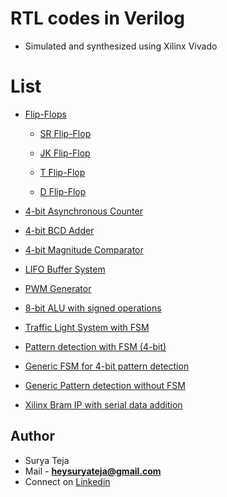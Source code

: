 # RTL codes in Verilog

* Simulated and synthesized using Xilinx Vivado

# List

* [Flip-Flops](https://github.com/TheSuryaTeja/RTL-Design/tree/master/Flip-Flops)

    * [SR Flip-Flop](https://github.com/TheSuryaTeja/RTL-Design/tree/master/Flip-Flops/SR_FLIP_FLOP)

    * [JK Flip-Flop](https://github.com/TheSuryaTeja/RTL-Design/tree/master/Flip-Flops/JK_FLIP_FLOP)

    * [T Flip-Flop](https://github.com/TheSuryaTeja/RTL-Design/tree/master/Flip-Flops/T_FLIP_FLOP)

    * [D Flip-Flop](https://github.com/TheSuryaTeja/RTL-Design/tree/master/Flip-Flops/D_FLIP_FLOP)



* [ 4-bit Asynchronous Counter ](https://github.com/TheSuryaTeja/RTL-Design/tree/master/4-bit_Asynchronous_counter)

* [ 4-bit BCD Adder ](https://github.com/TheSuryaTeja/RTL-Design/tree/master/4-bit_BCD_Adder)

* [ 4-bit Magnitude Comparator ](https://github.com/TheSuryaTeja/RTL-Design/tree/master/4-bit_magnitude_Comparator)

* [ LIFO Buffer System ](https://github.com/TheSuryaTeja/RTL-Design/tree/master/LIFO)

* [ PWM Generator ](https://github.com/TheSuryaTeja/RTL-Design/tree/master/PWM_generator)

* [ 8-bit ALU with signed operations ](https://github.com/TheSuryaTeja/RTL-Design/tree/master/8-bit_ALU)

* [ Traffic Light System with FSM ](https://github.com/TheSuryaTeja/RTL-Design/tree/master/Traffic_light_FSM)

* [ Pattern detection with FSM (4-bit)](https://github.com/TheSuryaTeja/RTL-Design/tree/master/Pattern_Detector)

* [ Generic FSM for 4-bit pattern detection ](https://github.com/TheSuryaTeja/RTL-Design/tree/master/Generic_FSM)

* [ Generic Pattern detection without FSM ](https://github.com/TheSuryaTeja/RTL-Design/tree/master/Generic_Pattern_Detection)

* [ Xilinx Bram IP with serial data addition ](https://github.com/TheSuryaTeja/RTL-Design/tree/master/Bram)

## Author
* Surya Teja 
* Mail - **heysuryateja@gmail.com**
* Connect on [Linkedin](https://www.linkedin.com/in/suryateja2000/)
